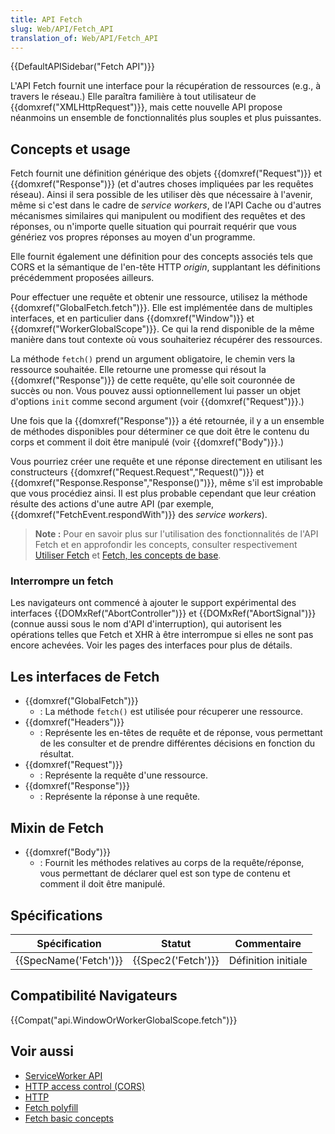 ```yaml
---
title: API Fetch
slug: Web/API/Fetch_API
translation_of: Web/API/Fetch_API
---
```

{{DefaultAPISidebar("Fetch API")}}

L'API Fetch fournit une interface pour la récupération de ressources (e.g., à travers le réseau.) Elle paraîtra familière à tout utilisateur de {{domxref("XMLHttpRequest")}}, mais cette nouvelle API propose néanmoins un ensemble de fonctionnalités plus souples et plus puissantes.

## Concepts et usage

Fetch fournit une définition générique des objets {{domxref("Request")}} et {{domxref("Response")}} (et d'autres choses impliquées par les requêtes réseau). Ainsi il sera possible de les utiliser dès que nécessaire à l'avenir, même si c'est dans le cadre de _service workers_, de l'API Cache ou d'autres mécanismes similaires qui manipulent ou modifient des requêtes et des réponses, ou n'importe quelle situation qui pourrait requérir que vous génériez vos propres réponses au moyen d'un programme.

Elle fournit également une définition pour des concepts associés tels que CORS et la sémantique de l'en-tête HTTP _origin_, supplantant les définitions précédemment proposées ailleurs.

Pour effectuer une requête et obtenir une ressource, utilisez la méthode {{domxref("GlobalFetch.fetch")}}. Elle est implémentée dans de multiples interfaces, et en particulier dans {{domxref("Window")}} et {{domxref("WorkerGlobalScope")}}. Ce qui la rend disponible de la même manière dans tout contexte où vous souhaiteriez récupérer des ressources.

La méthode `fetch()` prend un argument obligatoire, le chemin vers la ressource souhaitée. Elle retourne une promesse qui résout la {{domxref("Response")}} de cette requête, qu'elle soit couronnée de succès ou non. Vous pouvez aussi optionnellement lui passer un objet d'options `init` comme second argument (voir {{domxref("Request")}}.)

Une fois que la {{domxref("Response")}} a été retournée, il y a un ensemble de méthodes disponibles pour déterminer ce que doit être le contenu du corps et comment il doit être manipulé (voir {{domxref("Body")}}.)

Vous pourriez créer une requête et une réponse directement en utilisant les constructeurs {{domxref("Request.Request","Request()")}} et {{domxref("Response.Response","Response()")}}, même s'il est improbable que vous procédiez ainsi. Il est plus probable cependant que leur création résulte des actions d'une autre API (par exemple, {{domxref("FetchEvent.respondWith")}} des _service workers_).

> **Note :** Pour en savoir plus sur l'utilisation des fonctionnalités de l'API Fetch et en approfondir les concepts, consulter respectivement [Utiliser Fetch](/en-US/docs/Web/API/Fetch_API/Using_Fetch) et [Fetch, les concepts de base](/en-US/docs/Web/API/Fetch_API/Basic_concepts).

### Interrompre un fetch

Les navigateurs ont commencé à ajouter le support expérimental des interfaces {{DOMxRef("AbortController")}} et {{DOMxRef("AbortSignal")}} (connue aussi sous le nom d'API d'interruption), qui autorisent les opérations telles que Fetch et XHR à être interrompue si elles ne sont pas encore achevées. Voir les pages des interfaces pour plus de détails.

## Les interfaces de Fetch

- {{domxref("GlobalFetch")}}
  - : La méthode `fetch()` est utilisée pour récuperer une ressource.
- {{domxref("Headers")}}
  - : Représente les en-têtes de requête et de réponse, vous permettant de les consulter et de prendre différentes décisions en fonction du résultat.
- {{domxref("Request")}}
  - : Représente la requête d'une ressource.
- {{domxref("Response")}}
  - : Représente la réponse à une requête.

## Mixin de Fetch

- {{domxref("Body")}}
  - : Fournit les méthodes relatives au corps de la requête/réponse, vous permettant  de déclarer quel est son type de contenu et comment il doit être manipulé.

## Spécifications

| Spécification                | Statut                   | Commentaire         |
| ---------------------------- | ------------------------ | ------------------- |
| {{SpecName('Fetch')}} | {{Spec2('Fetch')}} | Définition initiale |

## Compatibilité Navigateurs

{{Compat("api.WindowOrWorkerGlobalScope.fetch")}}

## Voir aussi

- [ServiceWorker API](/en-US/docs/Web/API/ServiceWorker_API)
- [HTTP access control (CORS)](/en-US/docs/Web/HTTP/Access_control_CORS)
- [HTTP](/en-US/docs/Web/HTTP)
- [Fetch polyfill](https://github.com/github/fetch)
- [Fetch basic concepts](/en-US/docs/Web/API/Fetch_API/Basic_concepts)

